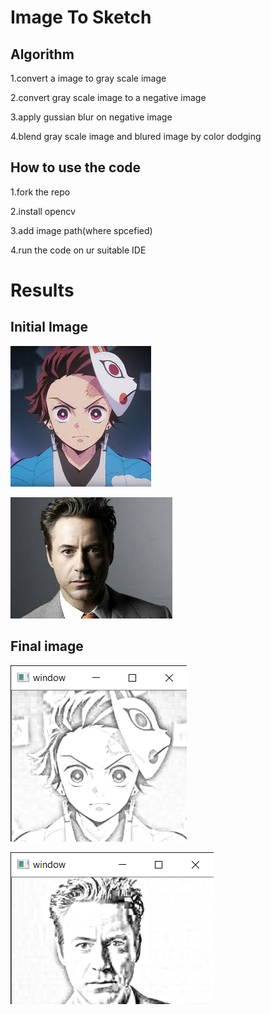 # Image To Sketch
	
## Algorithm 
		
1.convert a image to gray scale image

2.convert gray scale image to a negative image

3.apply gussian blur on negative image

4.blend gray scale image and blured image by color dodging

## How to use the code 
1.fork the repo

2.install opencv

3.add image path(where spcefied) 

4.run the code on ur suitable IDE

# Results
## Initial Image
![test img 1](https://github.com/malayaj2000/Open-CV-series-/blob/main/image%20to%20sketch/tanjiro.jpg)

![test img 2](https://github.com/malayaj2000/Open-CV-series-/blob/main/image%20to%20sketch/robert%20jr%20.jpg)
## Final image
![test img3](https://github.com/malayaj2000/Open-CV-series-/blob/main/image%20to%20sketch/results/window%2010-10-2020%2011_04_07%20PM.png)

![test img 4](https://github.com/malayaj2000/Open-CV-series-/blob/main/image%20to%20sketch/results/window%2010-10-2020%2011_05_39%20PM.png)
	
